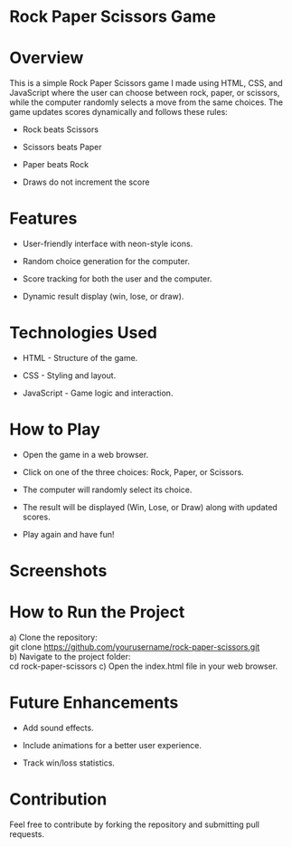 # Rock Paper Scissors Game
# Overview
This is a simple Rock Paper Scissors game I made using HTML, CSS, and JavaScript where the user can choose between rock, paper, or scissors, while the computer randomly selects a move from the same choices. The game updates scores dynamically and follows these rules:
* Rock beats Scissors <br>

* Scissors beats Paper  <br>

* Paper beats Rock  <br>

* Draws do not increment the score  
# Features
* User-friendly interface with neon-style icons. <br>

* Random choice generation for the computer.<br>

* Score tracking for both the user and the computer.<br>

* Dynamic result display (win, lose, or draw).
  
# Technologies Used

* HTML - Structure of the game. <br>

* CSS - Styling and layout. <br>

* JavaScript - Game logic and interaction.

# How to Play

* Open the game in a web browser. <br>

* Click on one of the three choices: Rock, Paper, or Scissors.<br>

* The computer will randomly select its choice.<br>

* The result will be displayed (Win, Lose, or Draw) along with updated scores.<br>

* Play again and have fun!
# Screenshots



# How to Run the Project
a) Clone the repository: <br>
git clone https://github.com/yourusername/rock-paper-scissors.git <br>
b) Navigate to the project folder: <br>
cd rock-paper-scissors
c) Open the index.html file in your web browser.

# Future Enhancements

* Add sound effects.

* Include animations for a better user experience.

* Track win/loss statistics.

# Contribution

Feel free to contribute by forking the repository and submitting pull requests.

